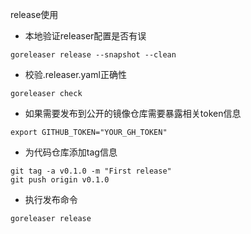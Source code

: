 release使用

- 本地验证releaser配置是否有误
```
goreleaser release --snapshot --clean
```

- 校验.releaser.yaml正确性
```
goreleaser check
```

- 如果需要发布到公开的镜像仓库需要暴露相关token信息
```
export GITHUB_TOKEN="YOUR_GH_TOKEN"
```

- 为代码仓库添加tag信息
```
git tag -a v0.1.0 -m "First release"
git push origin v0.1.0
```

- 执行发布命令
```
goreleaser release
```
